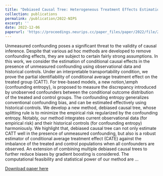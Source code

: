 ```yaml
---
title: "Debiased Causal Tree: Heterogeneous Treatment Effects Estimation with Unmeasured Confounding"
collection: publications
permalink: /publication/2022-NIPS
excerpt: ''
date: 2022-12-06
paperurl: 'https://proceedings.neurips.cc/paper_files/paper/2022/file/2526d439030a3af95fc647dd20e9d049-Paper-Conference.pdf'
---
```


Unmeasured confounding poses a significant threat to the validity of causal inference. Despite that various ad hoc methods are developed to remove confounding effects, they are subject to certain fairly strong assumptions. In this work, we consider the estimation of conditional causal effects in the presence of unmeasured confounding using observational data and historical controls. Under an interpretable transportability condition, we prove the partial identifiability of conditional average treatment effect on the treated group (CATT). For tree-based models, a new notion,\emph {confounding entropy}, is proposed to measure the discrepancy introduced by unobserved confounders between the conditional outcome distribution of the treated and control groups. The confounding entropy generalizes conventional confounding bias, and can be estimated effectively using historical controls. We develop a new method, debiased causal tree, whose splitting rule is to minimize the empirical risk regularized by the confounding entropy. Notably, our method integrates current observational data (for empirical risk) and their historical controls (for confounding entropy) harmoniously. We highlight that, debiased causal tree can not only estimate CATT well in the presence of unmeasured confounding, but also is a robust estimator of conditional average treatment effect (CATE) against the imbalance of the treated and control populations when all confounders are observed. An extension of combining multiple debiased causal trees to further reduce biases by gradient boosting is considered. The computational feasibility and statistical power of our method are …

[Download paper here](https://proceedings.neurips.cc/paper_files/paper/2022/file/2526d439030a3af95fc647dd20e9d049-Paper-Conference.pdf)
